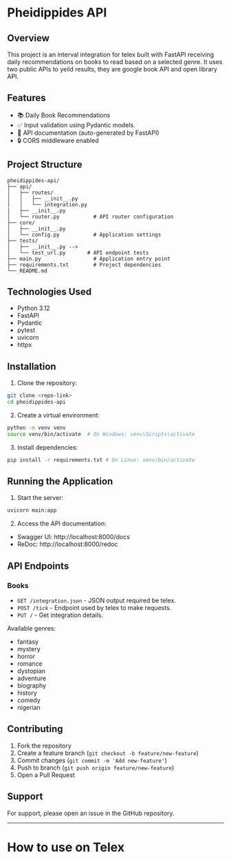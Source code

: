 # Pheidippides API

## Overview

This project is an interval integration for telex built with FastAPI receiving daily recommendations on books to read based on a selected genre. It uses two public APIs to yeild results, they are google book API and open library API.

## Features

- 📚 Daily Book Recommendations
- ✅ Input validation using Pydantic models.
- 📝 API documentation (auto-generated by FastAPI)
- 🔒 CORS middleware enabled

## Project Structure

```
pheidippides-api/
├── api/
│   ├── routes/
│   │   ├── __init__.py
│   │   └── integration.py
|   ├── __init__.py
│   └── router.py           # API router configuration
├── core/
│   ├── __init__.py
│   └── config.py           # Application settings
├── tests/
│   ├── __init__.py -->
│   └── test_url.py       # API endpoint tests
├── main.py                 # Application entry point
├── requirements.txt        # Project dependencies
└── README.md
```

## Technologies Used

- Python 3.12
- FastAPI
- Pydantic
- pytest
- uvicorn
- httpx

## Installation

1. Clone the repository:

```bash
git clone <repo-link>
cd pheidippides-api
```

2. Create a virtual environment:

```bash
python -m venv venv
source venv/bin/activate  # On Windows: venv\Scripts\activate
```

3. Install dependencies:

```bash
pip install -r requirements.txt # On Linux: venv/bin/activate
```

## Running the Application

1. Start the server:

```bash
uvicorn main:app
```

2. Access the API documentation:

- Swagger UI: http://localhost:8000/docs
- ReDoc: http://localhost:8000/redoc

## API Endpoints

### Books

- `GET /integration.json` - JSON output required be telex.
- `POST /tick` - Endpoint used by telex to make requests.
- `PUT /` - Get integration details.


Available genres:

- fantasy
- mystery
- horror
- romance
- dystopian
- adventure
- biography
- history
- comedy
- nigerian

<!-- ## Running Tests

```bash
pytest
``` -->

## Contributing

1. Fork the repository
2. Create a feature branch (`git checkout -b feature/new-feature`)
3. Commit changes (`git commit -m 'Add new-feature'`)
4. Push to branch (`git push origin feature/new-feature`)
5. Open a Pull Request

<!-- ## License

This project is licensed under the MIT License - see the [LICENSE](LICENSE) file for details. -->

## Support

For support, please open an issue in the GitHub repository.

---


# How to use on Telex

